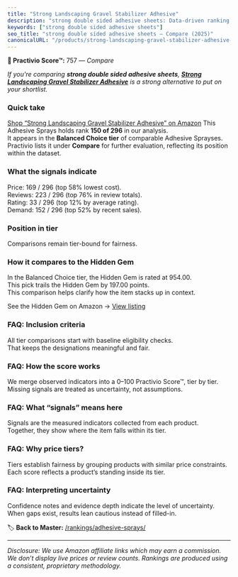 ```yaml
---
title: "Strong Landscaping Gravel Stabilizer Adhesive"
description: "strong double sided adhesive sheets: Data-driven ranking using the Practivio Score™. Positioned by quality, value, demand, findability, momentum."
keywords: ["strong double sided adhesive sheets"]
seo_title: "strong double sided adhesive sheets — Compare (2025)"
canonicalURL: "/products/strong-landscaping-gravel-stabilizer-adhesive-B0F8NYMGFD/"
---
```


**🛒 Practivio Score™:** 757 — _Compare_


*If you're comparing **strong double sided adhesive sheets**, **[Strong Landscaping Gravel Stabilizer Adhesive](https://www.amazon.com/dp/B0F8NYMGFD?tag=practivio-20)** is a strong alternative to put on your shortlist.*
### Quick take
[Shop “Strong Landscaping Gravel Stabilizer Adhesive” on Amazon](https://www.amazon.com/dp/B0F8NYMGFD?tag=practivio-20)
This Adhesive Sprays holds rank **150 of 296** in our analysis.  
It appears in the **Balanced Choice tier** of comparable Adhesive Sprayses.  
Practivio lists it under **Compare** for further evaluation, reflecting its position within the dataset.

### What the signals indicate
Price: 169 / 296 (top 58% lowest cost).  
Reviews: 223 / 296 (top 76% in review totals).  
Rating: 33 / 296 (top 12% by average rating).  
Demand: 152 / 296 (top 52% by recent sales).

### Position in tier
Comparisons remain tier-bound for fairness.

### How it compares to the Hidden Gem
In the Balanced Choice tier, the Hidden Gem is rated at 954.00.  
This pick trails the Hidden Gem by 197.00 points.  
This comparison helps clarify how the item stacks up in context.  

See the Hidden Gem on Amazon → [View listing](https://www.amazon.com/dp/B000HBNU9K?tag=practivio-20)

### FAQ: Inclusion criteria
All tier comparisons start with baseline eligibility checks.  
That keeps the designations meaningful and fair.

### FAQ: How the score works
We merge observed indicators into a 0–100 Practivio Score™, tier by tier.  
Missing signals are treated as uncertainty, not assumptions.

### FAQ: What “signals” means here
Signals are the measured indicators collected from each product.  
Together, they show where the item falls within its tier.

### FAQ: Why price tiers?
Tiers establish fairness by grouping products with similar price constraints.  
Each score reflects a product’s standing inside its tier.

### FAQ: Interpreting uncertainty
Confidence notes and evidence depth indicate the level of uncertainty.  
When gaps exist, results lean cautious instead of filled-in.

<!-- Missing template for Compare/CompareWithinPriceClass -->


🏷️ **Back to Master:** [/rankings/adhesive-sprays/](/rankings/adhesive-sprays/)

---
_Disclosure: We use Amazon affiliate links which may earn a commission. We don’t display live prices or review counts. Rankings are produced using a consistent, proprietary methodology._
